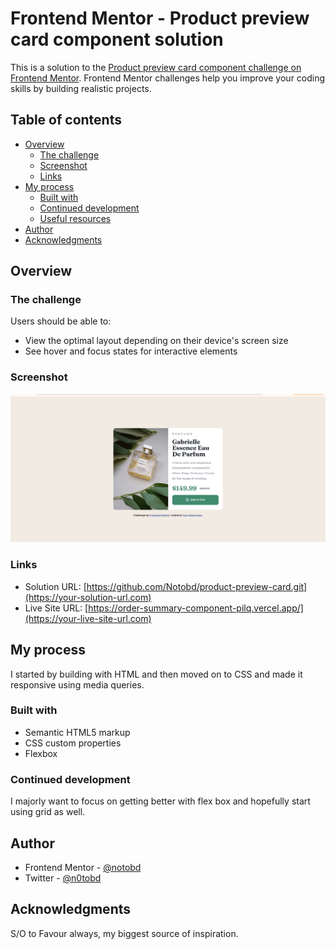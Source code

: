 # Frontend Mentor - Product preview card component solution

This is a solution to the [Product preview card component challenge on Frontend Mentor](https://www.frontendmentor.io/challenges/product-preview-card-component-GO7UmttRfa). Frontend Mentor challenges help you improve your coding skills by building realistic projects.

## Table of contents

- [Overview](#overview)
  - [The challenge](#the-challenge)
  - [Screenshot](#screenshot)
  - [Links](#links)
- [My process](#my-process)
  - [Built with](#built-with)
  - [Continued development](#continued-development)
  - [Useful resources](#useful-resources)
- [Author](#author)
- [Acknowledgments](#acknowledgments)

## Overview

### The challenge

Users should be able to:

- View the optimal layout depending on their device's screen size
- See hover and focus states for interactive elements

### Screenshot

![](./images/Screenshot.png)

### Links

- Solution URL: [https://github.com/Notobd/product-preview-card.git](https://your-solution-url.com)
- Live Site URL: [https://order-summary-component-pilq.vercel.app/](https://your-live-site-url.com)

## My process

I started by building with HTML and then moved on to CSS and made it responsive using media queries.

### Built with

- Semantic HTML5 markup
- CSS custom properties
- Flexbox

### Continued development

I majorly want to focus on getting better with flex box and hopefully start using grid as well.

## Author

- Frontend Mentor - [@notobd](https://www.frontendmentor.io/profile/notobd)
- Twitter - [@n0tobd](https://www.twitter.com/n0tobd)

## Acknowledgments

S/O to Favour always, my biggest source of inspiration.
